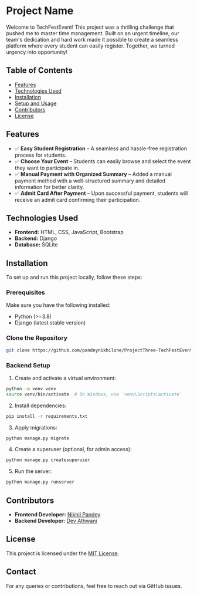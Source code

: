 # Project Name

Welcome to TechFestEvent! This project was a thrilling challenge that pushed me to master time management. Built on an urgent timeline, our team's dedication and hard work made it possible to create a seamless platform where every student can easily register. Together, we turned urgency into opportunity!

## Table of Contents
- [Features](#features)
- [Technologies Used](#technologies-used)
- [Installation](#installation)
- [Setup and Usage](#setup-and-usage)
- [Contributors](#contributors)
- [License](#license)

## Features 

- ✅ **Easy Student Registration** – A seamless and hassle-free registration process for students.  
- ✅ **Choose Your Event** – Students can easily browse and select the event they want to participate in.  
- ✅ **Manual Payment with Organized Summary** – Added a manual payment method with a well-structured summary and detailed information for better clarity.  
- ✅ **Admit Card After Payment** – Upon successful payment, students will receive an admit card confirming their participation.  

## Technologies Used
- **Frontend:** HTML, CSS, JavaScript, Bootstrap
- **Backend:** Django
- **Database:** SQLite 

## Installation
To set up and run this project locally, follow these steps:

### Prerequisites
Make sure you have the following installed:
- Python (>=3.8)
- Django (latest stable version)


### Clone the Repository
```sh
git clone https://github.com/pandeynikhilone/ProjectThree-TechFestEvent.git
```

### Backend Setup
1. Create and activate a virtual environment:
```sh
python -m venv venv
source venv/bin/activate  # On Windows, use `venv\Scripts\activate`
```
2. Install dependencies:
```sh
pip install -r requirements.txt
```
3. Apply migrations:
```sh
python manage.py migrate
```
4. Create a superuser (optional, for admin access):
```sh
python manage.py createsuperuser
```
5. Run the server:
```sh
python manage.py runserver
```

## Contributors
- **Frontend Developer:** [Nikhil Pandey](https://github.com/pandeynikhilone)
- **Backend Developer:** [Dev Athwani](https://github.com/devathwani1)

## License
This project is licensed under the [MIT License](LICENSE).

## Contact
For any queries or contributions, feel free to reach out via GitHub issues.
